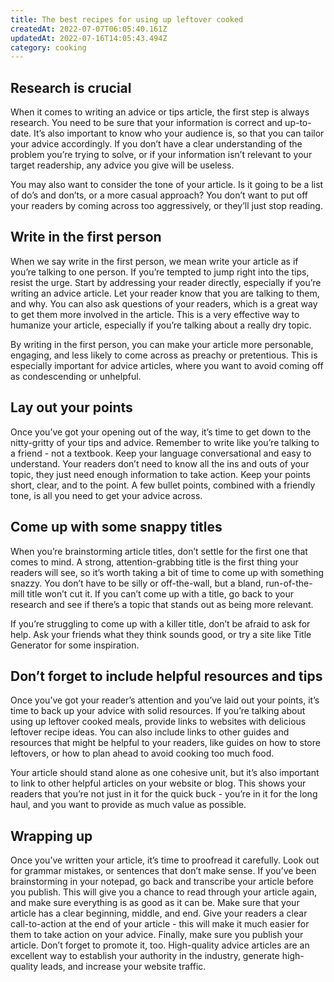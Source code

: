 ```yaml
---
title: The best recipes for using up leftover cooked
createdAt: 2022-07-07T06:05:40.161Z
updatedAt: 2022-07-16T14:05:43.494Z
category: cooking
---
```


## Research is crucial

When it comes to writing an advice or tips article, the first step is always research. You need to be sure that your information is correct and up-to-date. It’s also important to know who your audience is, so that you can tailor your advice accordingly. If you don’t have a clear understanding of the problem you’re trying to solve, or if your information isn’t relevant to your target readership, any advice you give will be useless.

You may also want to consider the tone of your article. Is it going to be a list of do’s and don’ts, or a more casual approach? You don’t want to put off your readers by coming across too aggressively, or they’ll just stop reading.

## Write in the first person

When we say write in the first person, we mean write your article as if you’re talking to one person. If you’re tempted to jump right into the tips, resist the urge. Start by addressing your reader directly, especially if you’re writing an advice article. Let your reader know that you are talking to them, and why. You can also ask questions of your readers, which is a great way to get them more involved in the article. This is a very effective way to humanize your article, especially if you’re talking about a really dry topic.

By writing in the first person, you can make your article more personable, engaging, and less likely to come across as preachy or pretentious. This is especially important for advice articles, where you want to avoid coming off as condescending or unhelpful.

## Lay out your points

Once you’ve got your opening out of the way, it’s time to get down to the nitty-gritty of your tips and advice. Remember to write like you’re talking to a friend - not a textbook. Keep your language conversational and easy to understand. Your readers don’t need to know all the ins and outs of your topic, they just need enough information to take action. Keep your points short, clear, and to the point. A few bullet points, combined with a friendly tone, is all you need to get your advice across.

## Come up with some snappy titles

When you’re brainstorming article titles, don’t settle for the first one that comes to mind. A strong, attention-grabbing title is the first thing your readers will see, so it’s worth taking a bit of time to come up with something snazzy. You don’t have to be silly or off-the-wall, but a bland, run-of-the-mill title won’t cut it. If you can’t come up with a title, go back to your research and see if there’s a topic that stands out as being more relevant.

If you’re struggling to come up with a killer title, don’t be afraid to ask for help. Ask your friends what they think sounds good, or try a site like Title Generator for some inspiration.

## Don’t forget to include helpful resources and tips

Once you’ve got your reader’s attention and you’ve laid out your points, it’s time to back up your advice with solid resources. If you’re talking about using up leftover cooked meals, provide links to websites with delicious leftover recipe ideas. You can also include links to other guides and resources that might be helpful to your readers, like guides on how to store leftovers, or how to plan ahead to avoid cooking too much food.

Your article should stand alone as one cohesive unit, but it’s also important to link to other helpful articles on your website or blog. This shows your readers that you’re not just in it for the quick buck - you’re in it for the long haul, and you want to provide as much value as possible.

## Wrapping up

Once you’ve written your article, it’s time to proofread it carefully. Look out for grammar mistakes, or sentences that don’t make sense. If you’ve been brainstorming in your notepad, go back and transcribe your article before you publish. This will give you a chance to read through your article again, and make sure everything is as good as it can be. Make sure that your article has a clear beginning, middle, and end. Give your readers a clear call-to-action at the end of your article - this will make it much easier for them to take action on your advice. Finally, make sure you publish your article. Don’t forget to promote it, too. High-quality advice articles are an excellent way to establish your authority in the industry, generate high-quality leads, and increase your website traffic.
